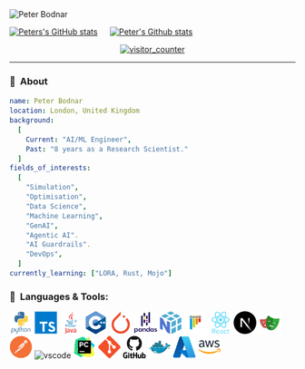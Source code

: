 <img src="https://capsule-render.vercel.app/api?type=rounded&height=90&color=000AF5&text=Peter%20Bodnar&fontColor=FFFFFF&fontSize=60" alt="Peter Bodnar" />

<p align="center" width="100%">
  
  [![Peters's GitHub stats](https://github-readme-stats.vercel.app/api?username=ptbdnr&show_icons=true&hide=stars&theme=transparent)](https://github.com/ptbdnr/github-readme-stats) &emsp; [![Peter's Github stats](https://github-readme-stats.vercel.app/api/top-langs/?username=ptbdnr&show_icons=true&theme=transparent&layout=compact)](https://github.com/ptbdnr)
</p>

<p align="center">
  <a href="https://hits.seeyoufarm.com">
    <img src="https://hits.seeyoufarm.com/api/count/incr/badge.svg?url=https%3A%2F%2Fgithub.com%2Fptbdnr&count_bg=%2379C83D&title_bg=%23555555&icon=&icon_color=%23E7E7E7&title=hits&edge_flat=false" alt="visitor_counter"/>
  </a>
</p>

---

### 👋 &nbsp;About
```yaml
name: Peter Bodnar
location: London, United Kingdom
background:
  [
    Current: "AI/ML Engineer",
    Past: "8 years as a Research Scientist."
  ]
fields_of_interests:
  [
    "Simulation",
    "Optimisation",
    "Data Science",
    "Machine Learning",
    "GenAI",
    "Agentic AI".
    "AI Guardrails".
    "DevOps",
  ]  
currently_learning: ["LORA, Rust, Mojo"]
```

### 🚀 &nbsp;Languages & Tools:
<p align="left">
<!-- LANGUAGE -->
<img src="https://raw.githubusercontent.com/devicons/devicon/master/icons/python/python-original-wordmark.svg" alt="python" width="40" height="40" />
<img src="https://github.com/devicons/devicon/blob/master/icons/typescript/typescript-original.svg" alt="typescript" width="40" height="40" />
<img src="https://github.com/devicons/devicon/blob/master/icons/java/java-original-wordmark.svg" alt="java" width="40" height="40" />
<img src="https://github.com/devicons/devicon/blob/master/icons/cplusplus/cplusplus-original.svg" alt="cplusplus" width="40" height="40" />
<!-- <img src="https://github.com/devicons/devicon/blob/master/icons/latex/latex-original.svg" alt="latex" width="40" height="40" /> -->

  <!-- PACKAGES / FRAMEWORKS -->
<img src="https://github.com/devicons/devicon/blob/master/icons/pytorch/pytorch-original.svg" alt="pytorch" width="40" height="40" />
<img src="https://github.com/devicons/devicon/blob/master/icons/pandas/pandas-original-wordmark.svg" alt="numpy" width="40" height="40" />
<img src="https://github.com/devicons/devicon/blob/master/icons/numpy/numpy-original.svg" alt="numpy" width="40" height="40" />
<!-- <img src="https://github.com/devicons/devicon/blob/master/icons/matplotlib/matplotlib-original.svg" alt="matplotlib" width="40" height="40" /> -->
<!-- <img src="https://github.com/devicons/devicon/blob/master/icons/plotly/plotly-original.svg" alt="plotly" width="40" height="40" /> -->
<!-- <img src="https://github.com/devicons/devicon/blob/master/icons/anaconda/anaconda-original.svg" alt="anaconda" width="40" height="40" /> -->
<img src="https://github.com/devicons/devicon/blob/master/icons/pytest/pytest-original.svg" alt="anaconda" width="40" height="40" />

<img src="https://raw.githubusercontent.com/devicons/devicon/master/icons/react/react-original-wordmark.svg" alt="react" width="40" height="40" />
<img src="https://github.com/devicons/devicon/blob/master/icons/nextjs/nextjs-original.svg" alt="nodejs" width="40" height="40" />
<!-- <img src="https://github.com/devicons/devicon/blob/master/icons/d3js/d3js-original.svg" alt="d3js" width="40" height="40" /> -->
<img src="https://github.com/devicons/devicon/blob/master/icons/playwright/playwright-original.svg" alt="playwright" width="40" height="40" />
<img src="https://github.com/devicons/devicon/blob/master/icons/postman/postman-original.svg" alt="postman" width="40" height="40" />
<!-- IDE -->
<img src="https://cdn.jsdelivr.net/gh/devicons/devicon/icons/vscode/vscode-original.svg" alt="vscode" width="40" height="40"/>
<img src="https://github.com/devicons/devicon/blob/master/icons/pycharm/pycharm-original.svg" alt="pycharm" width="40" height="40"/>
<!-- STORAGE -->
<img src="https://github.com/devicons/devicon/blob/master/icons/git/git-original.svg" alt="git" width="40" height="40"/>
<img src="https://github.com/devicons/devicon/blob/master/icons/github/github-original-wordmark.svg" alt="github" width="40" height="40"/>
<!--<img src="https://github.com/devicons/devicon/blob/master/icons/cosmosdb/cosmosdb-original.svg" alt="cosmosdb" width="40" height="40"/> -->
<!-- <img src="https://github.com/devicons/devicon/blob/master/icons/dynamodb/dynamodb-original.svg" alt="dynamodb" width="40" height="40"/> -->
<!-- PLATFORMS -->
<!-- <img src="https://github.com/devicons/devicon/blob/master/icons/linux/linux-original.svg" alt="linux" width="40" height="40"/> -->
<img src="https://github.com/devicons/devicon/blob/master/icons/docker/docker-original.svg" alt="docker" width="40" height="40"/>
<img src="https://github.com/devicons/devicon/blob/master/icons/azure/azure-original.svg" alt="azure" width="40" height="40"/>
<img src="https://github.com/devicons/devicon/blob/master/icons/amazonwebservices/amazonwebservices-original-wordmark.svg" alt="aws" width="40" height="40"/>
</p>

<!--
This repository because its `README.md` (this file) appears on your GitHub profile.

Here are some ideas to get you started:

- 🔭 I’m currently working on ...
- 🌱 I’m currently learning ...
- 👯 I’m looking to collaborate on ...
- 🤔 I’m looking for help with ..

**DerrickCGT/DerrickCGT** is a ✨ _special_ ✨.
- 💬 Ask me about ...
- 📫 How to reach me: ...
- 😄 Pronouns: ...
- ⚡ Fun fact: ...
-->
